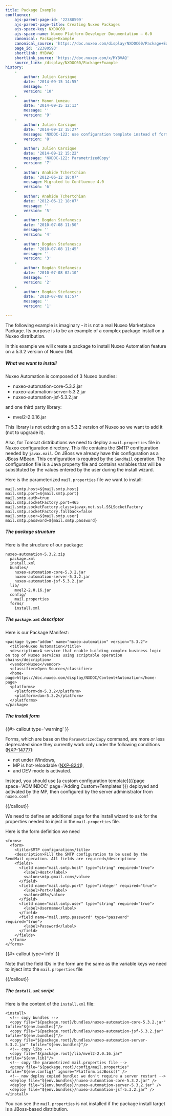 ```yaml
---
title: Package Example
confluence:
    ajs-parent-page-id: '22380599'
    ajs-parent-page-title: Creating Nuxeo Packages
    ajs-space-key: NXDOC60
    ajs-space-name: Nuxeo Platform Developer Documentation — 6.0
    canonical: Package+Example
    canonical_source: 'https://doc.nuxeo.com/display/NXDOC60/Package+Example'
    page_id: '22380593'
    shortlink: MYBVAQ
    shortlink_source: 'https://doc.nuxeo.com/x/MYBVAQ'
    source_link: /display/NXDOC60/Package+Example
history:
    - 
        author: Julien Carsique
        date: '2014-09-15 14:55'
        message: ''
        version: '10'
    - 
        author: Manon Lumeau
        date: '2014-09-15 12:13'
        message: ''
        version: '9'
    - 
        author: Julien Carsique
        date: '2014-09-12 15:27'
        message: 'NXDOC-122: use configuration template instead of form'
        version: '8'
    - 
        author: Julien Carsique
        date: '2014-09-12 15:22'
        message: 'NXDOC-122: ParametrizedCopy'
        version: '7'
    - 
        author: Anahide Tchertchian
        date: '2012-06-12 18:07'
        message: Migrated to Confluence 4.0
        version: '6'
    - 
        author: Anahide Tchertchian
        date: '2012-06-12 18:07'
        message: ''
        version: '5'
    - 
        author: Bogdan Stefanescu
        date: '2010-07-08 11:50'
        message: ''
        version: '4'
    - 
        author: Bogdan Stefanescu
        date: '2010-07-08 11:45'
        message: ''
        version: '3'
    - 
        author: Bogdan Stefanescu
        date: '2010-07-08 02:10'
        message: ''
        version: '2'
    - 
        author: Bogdan Stefanescu
        date: '2010-07-08 01:57'
        message: ''
        version: '1'

---
```

The following example is imaginary - it is not a real Nuxeo Marketplace Package. Its&nbsp;purpose&nbsp;is to be an example of a complex package install on a Nuxeo distribution.

In this example we will create a package to install Nuxeo Automation feature on a 5.3.2 version of Nuxeo DM.

##### What we want to install

Nuxeo Automation is composed of 3 Nuxeo bundles:

*   nuxeo-automation-core-5.3.2.jar
*   nuxeo-automation-server-5.3.2.jar
*   nuxeo-automation-jsf-5.3.2.jar

and one third party library:

*   mvel2-2.0.16.jar

This library is not existing on a 5.3.2 version of Nuxeo so we want to add it (not to upgrade it).

Also, for Tomcat distributions we need to deploy a&nbsp;`mail.properties` file in Nuxeo configuration directory. This file contains the SMTP configuration needed by `javax.mail`. On JBoss we already have this configuration as a JBoss MBean. This configuration is required by the&nbsp;`SendMail` operation. The configuration file is a Java property file and contains variables that will be substituted by the values entered by the user during the install wizard.&nbsp;

Here is the parameterized&nbsp;`mail.properties` file we want to install:

```
mail.smtp.host=${mail.smtp.host}
mail.smtp.port=${mail.smtp.port}
mail.smtp.auth=true
mail.smtp.socketFactory.port=465
mail.smtp.socketFactory.class=javax.net.ssl.SSLSocketFactory
mail.smtp.socketFactory.fallback=false
mail.smtp.user=${mail.smtp.user}
mail.smtp.password=${mail.smtp.password}

```

##### The package structure

Here is the structure of our package:

```
nuxeo-automation-5.3.2.zip
  package.xml
  install.xml
  bundles/
    nuxeo-automation-core-5.3.2.jar
    nuxeo-automation-server-5.3.2.jar
    nuxeo-automation-jsf-5.3.2.jar
  lib/
    mvel2-2.0.16.jar
  config/
    mail.properties
  forms/
    install.xml

```

##### The&nbsp;`package.xml` descriptor

Here is our Package Manifest:

```
<package type="addon" name="nuxeo-automation" version="5.3.2">
  <title>Nuxeo Automation</title>
  <description>A service that enable building complex business logic on top of Nuxeo services using scriptable operation chains</description>
  <vendor>Nuxeo</vendor>
  <classifier>Open Source</classifier>
  <home-page>https://doc.nuxeo.com/display/NXDOC/Content+Automation</home-page>
  <platforms>
    <platform>dm-5.3.2</platform>
    <platform>dam-5.3.2</platform>
  </platforms>
</package>

```

##### The install form

{{#> callout type='warning' }}

Forms, which are base on the&nbsp;`ParametrizedCopy` command, are more or less deprecated since they currently work only under the following conditions ([NXP-14777](https://jira.nuxeo.com/browse/NXP-14777)):

*   not under Windows,
*   MP is hot-reloadable ([NXP-8241](https://jira.nuxeo.com/browse/NXP-8241)),
*   and DEV mode is activated.

Instead, you should use [a custom configuration template]({{page space='ADMINDOC' page='Adding Custom+Templates'}}) deployed and activated by the MP, then configured by the server administrator from `nuxeo.conf`

{{/callout}}

We need to define an additional page for the install wizard to ask for the properties needed to inject in the&nbsp;`mail.properties` file.

Here is the form definition we need

```
<forms>
  <form>
    <title>SMTP configuration</title>
    <description>Fill the SMTP configuration to be used by the SendMail operation. All fields are required</description>
    <fields>
      <field name="mail.smtp.host" type="string" required="true">
        <label>Host</label>
        <value>smtp.gmail.com</value>
      </field>
      <field name="mail.smtp.port" type="integer" required="true">
        <label>Port</label>
        <value>465</value>
      </field>
      <field name="mail.smtp.user" type="string" required="true">
        <label>Username</label>
      </field>
      <field name="mail.smtp.password" type="password" required="true">
        <label>Password</label>
      </field>
    </fields>
  </form>
</forms>

```

{{#> callout type='info' }}

Note that the field IDs in the form are the same as the variable keys we need to inject into the&nbsp;`mail.properties` file

{{/callout}}

##### The&nbsp;`install.xml` script

Here is the content of the&nbsp;`install.xml` file:

```
<install>
  <!-- copy bundles -->
  <copy file="${package.root}/bundles/nuxeo-automation-core-5.3.2.jar" tofile="${env.bundles}"/>
  <copy file="${package.root}/bundles/nuxeo-automation-jsf-5.3.2.jar" tofile="${env.bundles}"/>
  <copy file="${package.root}/bundles/nuxeo-automation-server-5.3.2.jar" tofile="${env.bundles}"/>
  <!-- copy libs -->
  <copy file="${package.root}/lib/mvel2-2.0.16.jar" tofile="${env.lib}"/>
  <!-- copy the parametrized mail.properties file -->
  <pcopy file="${package.root}/config/mail.properties" tofile="${env.config}" ignore="Platform.isJBoss()" />
  <!-- now deploy copied bundle: we don't require a server restart -->
  <deploy file="${env.bundles}/nuxeo-automation-core-5.3.2.jar" />
  <deploy file="${env.bundles}/nuxeo-automation-server-5.3.2.jar" />
  <deploy file="${env.bundles}/nuxeo-automation-jsf-5.3.2.jar" />
</install>

```

You can see the&nbsp;`mail.properties` is not installed if the package install target is a JBoss-based distribution.